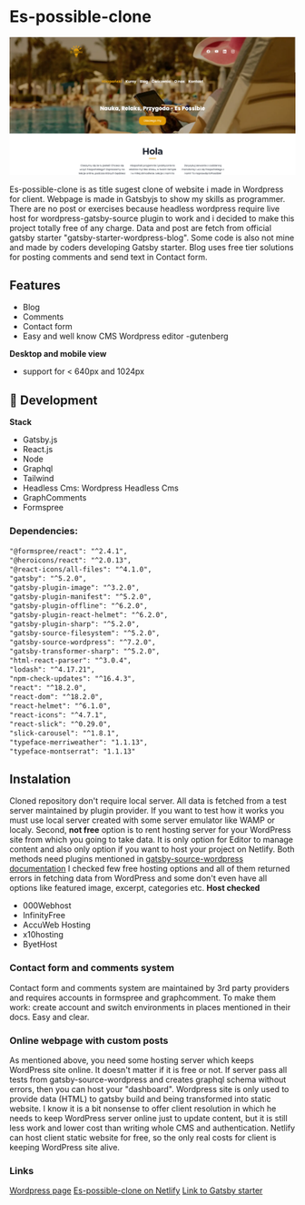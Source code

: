  # Es-possible-clone

![Es-possible-clone screenshot](https://raw.githubusercontent.com/wpgatsbymail/es-possible/master/es-possible/Es-possible-clone-screenshot.png)

Es-possible-clone is as title sugest clone of website i made in Wordpress for client. Webpage is made in Gatsbyjs to show my skills as programmer. There are no post or exercises because headless wordpress require live host for wordpress-gatsby-source plugin to work and i decided to make this project totally free of any charge. Data and post are fetch from official gatsby starter "gatsby-starter-wordpress-blog". Some code is also not mine and made by coders developing Gatsby starter. Blog uses free tier solutions for posting comments and send text in Contact form.

## Features
- Blog
- Comments 
- Contact form
- Easy and well know CMS Wordpress editor -gutenberg

**Desktop and mobile view**
- support for < 640px and 1024px

## 🚀 Development

**Stack**
- Gatsby.js
- React.js
- Node
- Graphql
- Tailwind
- Headless Cms: Wordpress Headless Cms
- GraphComments
- Formspree
  
### Dependencies: 
    "@formspree/react": "^2.4.1", 
    "@heroicons/react": "^2.0.13",
    "@react-icons/all-files": "^4.1.0",
    "gatsby": "^5.2.0",
    "gatsby-plugin-image": "^3.2.0",
    "gatsby-plugin-manifest": "^5.2.0",
    "gatsby-plugin-offline": "^6.2.0",
    "gatsby-plugin-react-helmet": "^6.2.0",
    "gatsby-plugin-sharp": "^5.2.0",
    "gatsby-source-filesystem": "^5.2.0",
    "gatsby-source-wordpress": "^7.2.0",
    "gatsby-transformer-sharp": "^5.2.0",
    "html-react-parser": "^3.0.4",
    "lodash": "^4.17.21",
    "npm-check-updates": "^16.4.3",
    "react": "^18.2.0",
    "react-dom": "^18.2.0",
    "react-helmet": "^6.1.0",
    "react-icons": "^4.7.1",
    "react-slick": "^0.29.0",
    "slick-carousel": "^1.8.1",
    "typeface-merriweather": "1.1.13",
    "typeface-montserrat": "1.1.13"

## Instalation
Cloned repository don't require local server. All data is fetched from a test server maintained by plugin provider. If you want to test how it works you must use local server created with some server emulator like WAMP or localy. Second, **not free** option is to rent hosting server for your WordPress site from which you going to take data. It is only option for Editor to manage content and also only option if you want to host your project on Netlify. Both methods need plugins mentioned in [gatsby-source-wordpress documentation](https://www.gatsbyjs.com/plugins/gatsby-source-wordpress/)
I checked few free hosting options and all of them returned errors in fetching data from WordPress and some don't even have all options like featured image, excerpt, categories etc. 
**Host checked**
- 000Webhost    
- InfinityFree  
- AccuWeb Hosting   
- x10hosting    
- ByetHost  
  
### Contact form and comments system
Contact form and comments system are maintained by 3rd party providers and requires accounts in formspree and graphcomment. To make them work: create account and switch environments in places mentioned in their docs. Easy and clear. 
  
### Online webpage with custom posts
As mentioned above, you need some hosting server which keeps WordPress site online. It doesn't matter if it is free or not. If server pass all tests from gatsby-source-wordpress and creates graphql schema without errors, then you can host your "dashboard". Wordpress site is only used to provide data (HTML) to gatsby build and being transformed into static website. I know it is a bit nonsense to offer client resolution in which he needs to keep WordPress server online just to update content, but it is still less work and lower cost than writing whole CMS and authentication. Netlify can host client static website for free, so the only real costs for client is keeping WordPress site alive. 

### Links
[Wordpress page](https://espossible-online.com/) 
[Es-possible-clone on Netlify](https://es-possible-gatsby-clone.netlify.app/) 
[Link to Gatsby starter](https://github.com/wpgatsbymail/es-possible/blob/master/es-possible/Es-possible-clone-screenshot.png) 
